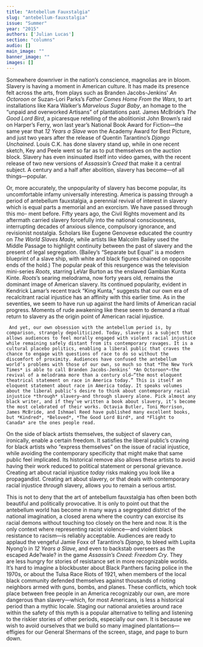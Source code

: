 ```yaml
---
title: "Antebellum Fauxstalgia"
slug: "antebellum-fauxstalgia"
issue: "Summer"
year: "2015"
authors: ['Julian Lucas']
section: "columns"
audio: []
main_image: ""
banner_image: ""
images: []
---
```

Somewhere downriver in the nation’s conscience, magnolias are in bloom. Slavery is having a moment in American culture. It has made its presence felt across the arts, from plays such as Branden Jacobs-Jenkins' *An Octoroon* or Suzan-Lori Parks’s *Father Comes Home From the Wars*, to art installations like Kara Walker’s *Marvelous Sugar Baby*, an homage to the “unpaid and overworked Artisans” of plantations past. James McBride’s *The Good Lord Bird*, a picaresque retelling of the abolitionist John Brown’s raid on Harper’s Ferry, won last year’s National Book Award for Fiction—the same year that *12 Years a Slave* won the Academy Award for Best Picture, and just two years after the release of Quentin Tarantino’s *Django Unchained*. Louis C.K. has done slavery stand up, while in one recent sketch, Key and Peele went so far as to put themselves on the auction block. Slavery has even insinuated itself into video games, with the recent release of two new versions of *Assassin’s Creed* that make it a central subject. A century and a half after abolition, slavery has become—of all things—popular.

 Or, more accurately, the unpopularity of slavery has become popular, its uncomfortable infamy universally interesting. America is passing through a period of antebellum fauxstalgia, a perennial revival of interest in slavery which is equal parts a memorial and an exorcism. We have passed through this mo- ment before. Fifty years ago, the Civil Rights movement and its aftermath carried slavery forcefully into the national consciousness, interrupting decades of anxious silence, compulsory ignorance, and revisionist nostalgia. Scholars like Eugene Genovese educated the country on *The World Slaves Made*, while artists like Malcolm Bailey used the Middle Passage to highlight continuity between the past of slavery and the present of legal segregation. (Bailey’s “Separate but Equal” is a modern blueprint of a slave ship, with white and black figures chained on opposite ends of the hold.) The popular peak of this resurgence was the television mini-series *Roots*, starring LeVar Burton as the enslaved Gambian Kunta Kinte. *Roots*’s searing melodrama, now forty years old, remains the dominant image of American slavery. Its continued popularity, evident in Kendrick Lamar’s recent track “King Kunta,” suggests that our own era of recalcitrant racial injustice has an affinity with this earlier time. As in the seventies, we seem to have run up against the hard limits of American racial progress. Moments of rude awakening like these seem to demand a ritual return to slavery as the origin point of American racial injustice.

     And yet, our own obsession with the antebellum period is, by comparison, strangely depoliticized. Today, slavery is a subject that allows audiences to feel morally engaged with violent racial injustice while remaining safely distant from its contemporary ravages. It is a cultural placebo politics, enabling a liberal public that craves the chance to engage with questions of race to do so without the discomfort of proximity. Audiences have confused the antebellum world’s problems with those of our own, so much so that *The New York Times* is able to call Branden Jacobs-Jenkins’ *An Octoroon*—the revival of a melodrama more than a century old—“the most eloquent theatrical statement on race in America today.” This is itself an eloquent statement about race in America today. It speaks volumes about the liberal public’s desire to think about contemporary racial injustice *through* slavery—and through slavery alone. Pick almost any black writer, and if they’ve written a book about slavery, it’s become the most celebrated of their works. Octavia Butler, Toni Morrison, James McBride, and Ishmael Reed have published many excellent books, but *Kindred*, *Beloved*, *The Good Lord Bird*, and *Flight to Canada* are the ones people read.

 On the side of black artists themselves, the subject of slavery can, ironically, enable a certain freedom. It satisfies the liberal public’s craving for black artists who “express themselves” on the issue of racial injustice, while avoiding the contemporary specificity that might make that same public feel implicated. Its historical remove also allows these artists to avoid having their work reduced to political statement or personal grievance. Creating art about racial injustice *today* risks making you look like a propagandist. Creating art about slavery, or that deals with contemporary racial injustice *through* slavery, allows you to remain a serious artist.

 This is not to deny that the art of antebellum fauxstalgia has often been both beautiful and politically provocative. It is only to point out that the antebellum world has become in many ways a segregated district of the national imagination, a closed arena where the country can exorcise its racial demons without touching too closely on the here and now. It is the only context where representing racist violence—and violent black resistance to racism—is reliably acceptable. Audiences are ready to applaud the vengeful Jamie Foxx of Tarantino’s *Django*, to bleed with Lupita Nyong’o in *12 Years a Slave*, and even to backstab overseers as the escaped Ade?wale? in the game *Assassin’s Creed: Freedom Cry*. They are less hungry for stories of resistance set in more recognizable worlds. It’s hard to imagine a blockbuster about Black Panthers facing police in the 1970s, or about the Tulsa Race Riots of 1921, when members of the local black community defended themselves against thousands of rioting neighbors armed with guns, bombs, and planes. These conflicts, which took place between free people in an America recognizably our own, are more dangerous than slavery—which, for most Americans, is less a historical period than a mythic locale. Staging our national anxieties around race within the safety of this myth is a popular alternative to telling and listening to the riskier stories of other periods, especially our own. It is because we wish to avoid ourselves that we build so many imagined plantations—effigies for our General Shermans of the screen, stage, and page to burn down.

    